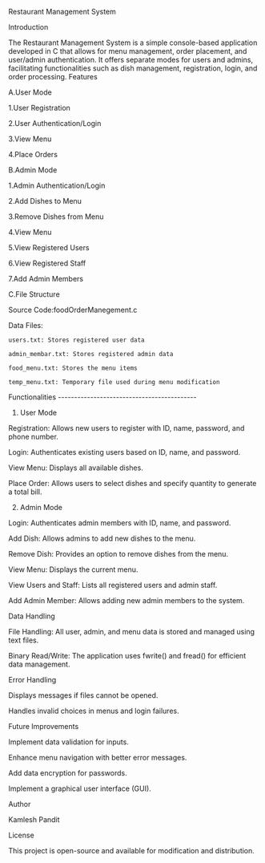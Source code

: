 Restaurant Management System

Introduction

The Restaurant Management System is a simple console-based application developed in C that allows for menu management, order placement, and user/admin authentication. It offers separate modes for users and admins, facilitating functionalities such as dish management, registration, login, and order processing.
Features

A.User Mode

   1.User Registration

   2.User Authentication/Login

   3.View Menu

   4.Place Orders
   
B.Admin Mode

  1.Admin Authentication/Login

  2.Add Dishes to Menu

  3.Remove Dishes from Menu

  4.View Menu

  5.View Registered Users

  6.View Registered Staff

  7.Add Admin Members

C.File Structure

  Source Code:foodOrderManegement.c

  Data Files:

    users.txt: Stores registered user data

    admin_membar.txt: Stores registered admin data

    food_menu.txt: Stores the menu items

    temp_menu.txt: Temporary file used during menu modification


Functionalities  -------------------------------------------

1. User Mode

  Registration: Allows new users to register with ID, name, password, and phone number.

  Login: Authenticates existing users based on ID, name, and password.

  View Menu: Displays all available dishes.

  Place Order: Allows users to select dishes and specify quantity to generate a total bill.

2. Admin Mode

  Login: Authenticates admin members with ID, name, and password.

  Add Dish: Allows admins to add new dishes to the menu.

  Remove Dish: Provides an option to remove dishes from the menu.

  View Menu: Displays the current menu.

  View Users and Staff: Lists all registered users and admin staff.

  Add Admin Member: Allows adding new admin members to the system.

Data Handling

  File Handling: All user, admin, and menu data is stored and managed using text files.

  Binary Read/Write: The application uses fwrite() and fread() for efficient data management.

Error Handling

  Displays messages if files cannot be opened.

  Handles invalid choices in menus and login failures.

Future Improvements

  Implement data validation for inputs.

  Enhance menu navigation with better error messages.

  Add data encryption for passwords.

  Implement a graphical user interface (GUI).

Author

Kamlesh Pandit

License

This project is open-source and available for modification and distribution.


